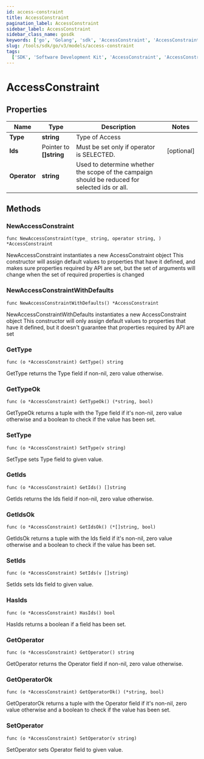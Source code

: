 ```yaml
---
id: access-constraint
title: AccessConstraint
pagination_label: AccessConstraint
sidebar_label: AccessConstraint
sidebar_class_name: gosdk
keywords: ['go', 'Golang', 'sdk', 'AccessConstraint', 'AccessConstraint']
slug: /tools/sdk/go/v3/models/access-constraint
tags:
  ['SDK', 'Software Development Kit', 'AccessConstraint', 'AccessConstraint']
---
```


# AccessConstraint

## Properties

| Name | Type | Description | Notes |
| --- | --- | --- | --- |
| **Type** | **string** | Type of Access |
| **Ids** | Pointer to **[]string** | Must be set only if operator is SELECTED. | [optional] |
| **Operator** | **string** | Used to determine whether the scope of the campaign should be reduced for selected ids or all. |

## Methods

### NewAccessConstraint

`func NewAccessConstraint(type_ string, operator string, ) *AccessConstraint`

NewAccessConstraint instantiates a new AccessConstraint object This constructor will assign default values to properties that have it defined, and makes sure properties required by API are set, but the set of arguments will change when the set of required properties is changed

### NewAccessConstraintWithDefaults

`func NewAccessConstraintWithDefaults() *AccessConstraint`

NewAccessConstraintWithDefaults instantiates a new AccessConstraint object This constructor will only assign default values to properties that have it defined, but it doesn't guarantee that properties required by API are set

### GetType

`func (o *AccessConstraint) GetType() string`

GetType returns the Type field if non-nil, zero value otherwise.

### GetTypeOk

`func (o *AccessConstraint) GetTypeOk() (*string, bool)`

GetTypeOk returns a tuple with the Type field if it's non-nil, zero value otherwise and a boolean to check if the value has been set.

### SetType

`func (o *AccessConstraint) SetType(v string)`

SetType sets Type field to given value.

### GetIds

`func (o *AccessConstraint) GetIds() []string`

GetIds returns the Ids field if non-nil, zero value otherwise.

### GetIdsOk

`func (o *AccessConstraint) GetIdsOk() (*[]string, bool)`

GetIdsOk returns a tuple with the Ids field if it's non-nil, zero value otherwise and a boolean to check if the value has been set.

### SetIds

`func (o *AccessConstraint) SetIds(v []string)`

SetIds sets Ids field to given value.

### HasIds

`func (o *AccessConstraint) HasIds() bool`

HasIds returns a boolean if a field has been set.

### GetOperator

`func (o *AccessConstraint) GetOperator() string`

GetOperator returns the Operator field if non-nil, zero value otherwise.

### GetOperatorOk

`func (o *AccessConstraint) GetOperatorOk() (*string, bool)`

GetOperatorOk returns a tuple with the Operator field if it's non-nil, zero value otherwise and a boolean to check if the value has been set.

### SetOperator

`func (o *AccessConstraint) SetOperator(v string)`

SetOperator sets Operator field to given value.
